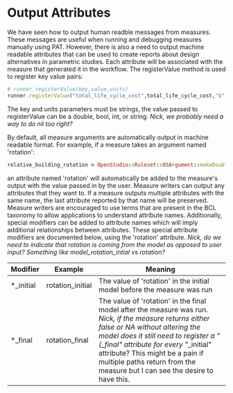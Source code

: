# Output Attributes

We have seen how to output human readble messages from measures.  These messages are useful when running and debugging measures manually using PAT.  However, there is also a need to output machine readable attributes that can be used to create reports about design alternatives in parametric studies.  Each attribute will be associated with the measure that generated it in the workflow. The registerValue method is used to register key value pairs:

```ruby
# runner.registerValue(key,value,units)
runner.registerValue("total_life_cycle_cost",total_life_cycle_cost,"$")
```

The key and units parameters must be strings, the value passed to registerValue can be a double, bool, int, or string.  *Nick, we probably need a way to do nil too right?*

By default, all measure arguments are automatically output in machine readable format.  For example, if a measure takes an argument named 'rotation':

```ruby
relative_building_rotation = OpenStudio::Ruleset::OSArgument::makeDoubleArgument("rotation",true)
```

an attribute named 'rotation' will automatically be added to the measure's output with the value passed in by the user.  Measure writers can output any attributes that they want to.  If a measure outputs multiple attributes with the same name, the last attribute reported by that name will be preserved.  Measure writers are encouraged to use terms that are present in the BCL taxonomy to allow applications to understand attribute names.  Additionally, special modifiers can be added to attribute names which will imply additional relationships between attributes.  These special attribute modifiers are documented below, using the 'rotation' attribute. *Nick, do we need to indicate that rotation is coming from the model as opposed to user input?  Something like model_rotation_intial vs rotation?*

| Modifier | Example | Meaning |
|---|---|---|
|*_initial| rotation_initial|  The value of 'rotation' in the initial model before the measure was run|
|*_final| rotation_final|  The value of 'rotation' in the final model after the measure was run. *Nick, if the measure returns either false or NA without altering the model does it still need to register a "(_final" attribute for every "*_initial" attribute?  This might be a pain if multiple paths return from the measure but I can see the desire to have this.|